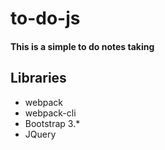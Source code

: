 # to-do-js
#### This is a simple to do notes taking


## Libraries
* webpack
* webpack-cli
* Bootstrap 3.*
* JQuery 
